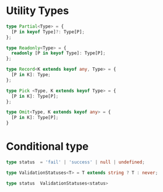 # Utility Types


```ts
type Partial<Type> = {
  [P in keyof Type]?: Type[P];
};
```


```ts
type Readonly<Type> = {
  readonly [P in keyof Type]: Type[P];
};
```


```ts
type Record<K extends keyof any, Type> = {
  [P in K]: Type;
};
```

```ts
type Pick <Type, K extends keyof Type> = {
  [P in K]: Type[P];
};
```

```ts
type Omit<Type, K extends keyof any> = {
  [P in K]: Type[P];
}
```



# Conditional type

```ts
type status  = 'fail' | 'success' | null | undefined;

type ValidationStatuses<T> = T extends string ? T : never;

type status  ValidationStatuses<status>

```








